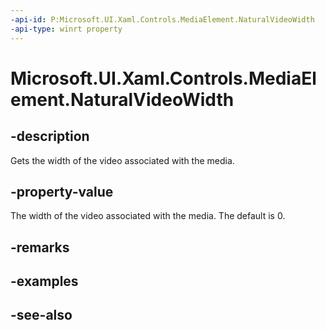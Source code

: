 ```yaml
---
-api-id: P:Microsoft.UI.Xaml.Controls.MediaElement.NaturalVideoWidth
-api-type: winrt property
---
```


<!-- Property syntax
public int NaturalVideoWidth { get; }
-->

# Microsoft.UI.Xaml.Controls.MediaElement.NaturalVideoWidth

## -description
Gets the width of the video associated with the media.

## -property-value
The width of the video associated with the media. The default is 0.

## -remarks

## -examples

## -see-also
